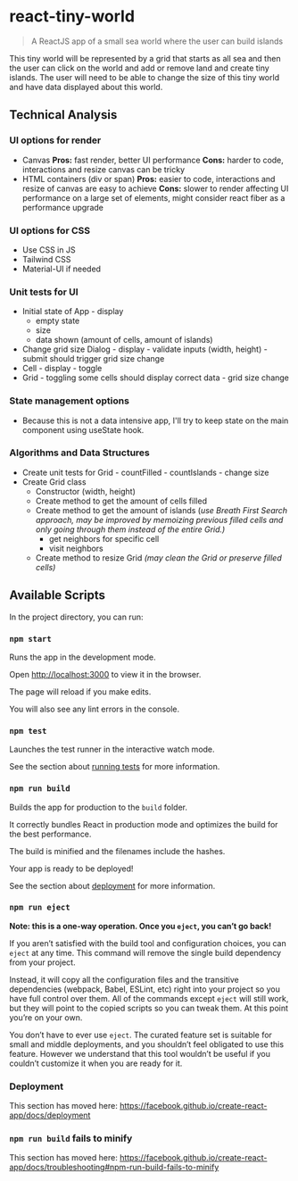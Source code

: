 # react-tiny-world

> A ReactJS app of a small sea world where the user can build islands

This tiny world will be represented by a grid that starts as all sea and then the user can click on the world and add or remove land and create tiny islands. The user will need to be able to change the size of this tiny world and have data displayed about this world.

## Technical Analysis

### UI options for render

- Canvas
  **Pros:** fast render, better UI performance
  **Cons:** harder to code, interactions and resize canvas can be tricky
- HTML containers (div or span)
  **Pros:** easier to code, interactions and resize of canvas are easy to achieve
  **Cons:** slower to render affecting UI performance on a large set of elements, might consider react fiber as a performance upgrade

### UI options for CSS

- Use CSS in JS
- Tailwind CSS
- Material-UI if needed

### Unit tests for UI

- Initial state of App - display
  - empty state
  - size
  - data shown (amount of cells, amount of islands)
- Change grid size Dialog - display - validate inputs (width, height) - submit should trigger grid size change
- Cell - display - toggle
- Grid - toggling some cells should display correct data - grid size change

### State management options

- Because this is not a data intensive app, I'll try to keep state on the main component using useState hook.

### Algorithms and Data Structures

- Create unit tests for Grid - countFilled - countIslands - change size
- Create Grid class
  - Constructor (width, height)
  - Create method to get the amount of cells filled
  - Create method to get the amount of islands (_use Breath First Search approach, may be improved by memoizing previous filled cells and only going through them instead of the entire Grid.)_
    - get neighbors for specific cell
    - visit neighbors
  - Create method to resize Grid _(may clean the Grid or preserve filled cells)_

## Available Scripts

In the project directory, you can run:

### `npm start`

Runs the app in the development mode.<br />

Open [http://localhost:3000](http://localhost:3000) to view it in the browser.

The page will reload if you make edits.<br />

You will also see any lint errors in the console.

### `npm test`

Launches the test runner in the interactive watch mode.<br />

See the section about [running tests](https://facebook.github.io/create-react-app/docs/running-tests) for more information.

### `npm run build`

Builds the app for production to the `build` folder.<br />

It correctly bundles React in production mode and optimizes the build for the best performance.

The build is minified and the filenames include the hashes.<br />

Your app is ready to be deployed!

See the section about [deployment](https://facebook.github.io/create-react-app/docs/deployment) for more information.

### `npm run eject`

**Note: this is a one-way operation. Once you `eject`, you can’t go back!**

If you aren’t satisfied with the build tool and configuration choices, you can `eject` at any time. This command will remove the single build dependency from your project.

Instead, it will copy all the configuration files and the transitive dependencies (webpack, Babel, ESLint, etc) right into your project so you have full control over them. All of the commands except `eject` will still work, but they will point to the copied scripts so you can tweak them. At this point you’re on your own.

You don’t have to ever use `eject`. The curated feature set is suitable for small and middle deployments, and you shouldn’t feel obligated to use this feature. However we understand that this tool wouldn’t be useful if you couldn’t customize it when you are ready for it.

### Deployment

This section has moved here: https://facebook.github.io/create-react-app/docs/deployment

### `npm run build` fails to minify

This section has moved here: https://facebook.github.io/create-react-app/docs/troubleshooting#npm-run-build-fails-to-minify
